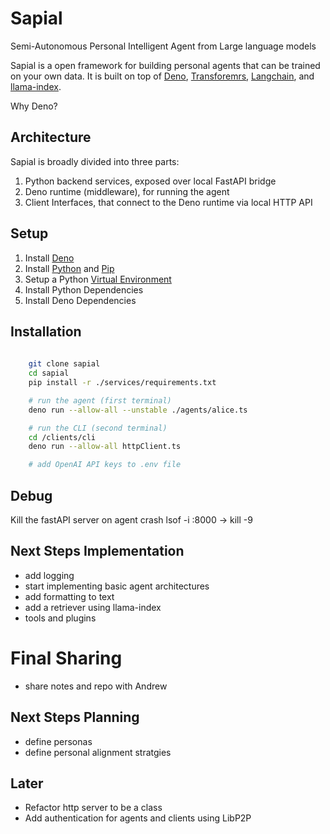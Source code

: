 # Sapial
Semi-Autonomous Personal Intelligent Agent from Large language models

Sapial is a open framework for building personal agents that can be trained on your own data. It is built on top of [Deno](https://deno.land/), [Transforemrs](), [Langchain](), and [llama-index]().

Why Deno? 

## Architecture
Sapial is broadly divided into three parts:
1. Python backend services, exposed over local FastAPI bridge
2. Deno runtime (middleware), for running the agent
3. Client Interfaces, that connect to the Deno runtime via local HTTP API


## Setup
1. Install [Deno](https://deno.com/runtime)
2. Install [Python](https://www.python.org/) and [Pip](https://pip.pypa.io/en/stable/installation/) 
3. Setup a Python [Virtual Environment](https://www.freecodecamp.org/news/how-to-setup-virtual-environments-in-python/)
4. Install Python Dependencies
5. Install Deno Dependencies


## Installation
```bash
    
    git clone sapial  
    cd sapial
    pip install -r ./services/requirements.txt

    # run the agent (first terminal)
    deno run --allow-all --unstable ./agents/alice.ts

    # run the CLI (second terminal)
    cd /clients/cli
    deno run --allow-all httpClient.ts

    # add OpenAI API keys to .env file

```


## Debug
Kill the fastAPI server on agent crash
lsof -i :8000 -> <PID>
kill -9 <PID>

## Next Steps Implementation
- add logging
- start implementing basic agent architectures 
- add formatting to text
- add a retriever using llama-index
- tools and plugins

# Final Sharing
- share notes and repo with Andrew 

## Next Steps Planning
- define personas
- define personal alignment stratgies

## Later
- Refactor http server to be a class
- Add authentication for agents and clients using LibP2P
